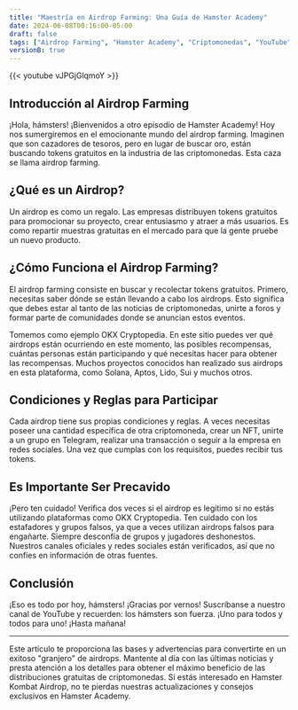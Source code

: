```yaml
---
title: "Maestría en Airdrop Farming: Una Guía de Hamster Academy"
date: 2024-06-08T00:16:00-05:00
draft: false
tags: ["Airdrop Farming", "Hamster Academy", "Criptomonedas", "YouTube"]
versionB: true
---
```


{{< youtube vJPGjGlqmoY >}}

## Introducción al Airdrop Farming

¡Hola, hámsters! ¡Bienvenidos a otro episodio de Hamster Academy! Hoy nos sumergiremos en el emocionante mundo del airdrop farming. Imaginen que son cazadores de tesoros, pero en lugar de buscar oro, están buscando tokens gratuitos en la industria de las criptomonedas. Esta caza se llama airdrop farming.

## ¿Qué es un Airdrop?

Un airdrop es como un regalo. Las empresas distribuyen tokens gratuitos para promocionar su proyecto, crear entusiasmo y atraer a más usuarios. Es como repartir muestras gratuitas en el mercado para que la gente pruebe un nuevo producto.

## ¿Cómo Funciona el Airdrop Farming?

El airdrop farming consiste en buscar y recolectar tokens gratuitos. Primero, necesitas saber dónde se están llevando a cabo los airdrops. Esto significa que debes estar al tanto de las noticias de criptomonedas, unirte a foros y formar parte de comunidades donde se anuncian estos eventos.

Tomemos como ejemplo OKX Cryptopedia. En este sitio puedes ver qué airdrops están ocurriendo en este momento, las posibles recompensas, cuántas personas están participando y qué necesitas hacer para obtener las recompensas. Muchos proyectos conocidos han realizado sus airdrops en esta plataforma, como Solana, Aptos, Lido, Sui y muchos otros.

## Condiciones y Reglas para Participar

Cada airdrop tiene sus propias condiciones y reglas. A veces necesitas poseer una cantidad específica de otra criptomoneda, crear un NFT, unirte a un grupo en Telegram, realizar una transacción o seguir a la empresa en redes sociales. Una vez que cumplas con los requisitos, puedes recibir tus tokens.

## Es Importante Ser Precavido

¡Pero ten cuidado! Verifica dos veces si el airdrop es legítimo si no estás utilizando plataformas como OKX Cryptopedia. Ten cuidado con los estafadores y grupos falsos, ya que a veces utilizan airdrops falsos para engañarte. Siempre desconfía de grupos y jugadores deshonestos. Nuestros canales oficiales y redes sociales están verificados, así que no confíes en información de otras fuentes.

## Conclusión

¡Eso es todo por hoy, hámsters! ¡Gracias por vernos! Suscríbanse a nuestro canal de YouTube y recuerden: los hámsters son fuerza. ¡Uno para todos y todos para uno! ¡Hasta mañana!

---

Este artículo te proporciona las bases y advertencias para convertirte en un exitoso "granjero" de airdrops. Mantente al día con las últimas noticias y presta atención a los detalles para obtener el máximo beneficio de las distribuciones gratuitas de criptomonedas. Si estás interesado en Hamster Kombat Airdrop, no te pierdas nuestras actualizaciones y consejos exclusivos en Hamster Academy.
